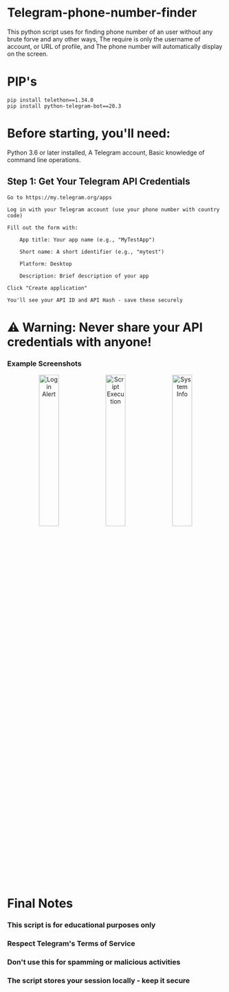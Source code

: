 # Telegram-phone-number-finder
This python script uses for finding phone number of an user without any brute forve and any other ways, The require is only the username of account, or URL of profile, and The phone number will automatically display on the screen.

# PIP's
    pip install telethon==1.34.0
    pip install python-telegram-bot==20.3

# Before starting, you'll need:

 Python 3.6 or later installed,
 A Telegram account,
 Basic knowledge of command line operations.

## Step 1: Get Your Telegram API Credentials

    Go to https://my.telegram.org/apps

    Log in with your Telegram account (use your phone number with country code)

    Fill out the form with:

        App title: Your app name (e.g., "MyTestApp")

        Short name: A short identifier (e.g., "mytest")

        Platform: Desktop

        Description: Brief description of your app

    Click "Create application"

    You'll see your API ID and API Hash - save these securely

# ⚠️ Warning: Never share your API credentials with anyone!



### Example Screenshots
<div align="center">
  <img src="images/photo_2025-06-05_08-02-58.jpg" width="30%" alt="Login Alert">
  <img src="images/photo_2025-06-05_08-03-00.jpg" width="30%" alt="Script Execution"> 
  <img src="images/photo_2025-06-05_08-03-02.jpg" width="30%" alt="System Info">
</div>

# Final Notes

  ### This script is for educational purposes only

  ### Respect Telegram's Terms of Service

  ### Don't use this for spamming or malicious activities

  ### The script stores your session locally - keep it secure
